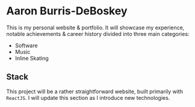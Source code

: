 # Aaron Burris-DeBoskey

This is my personal website & portfolio. It will showcase my experience,
notable achievements & career history divided into three main categories:

* Software
* Music
* Inline Skating

## Stack
This project will be a rather straightforward website, built primarily with
`ReactJS`. I will update this section as I introduce new technologies.
